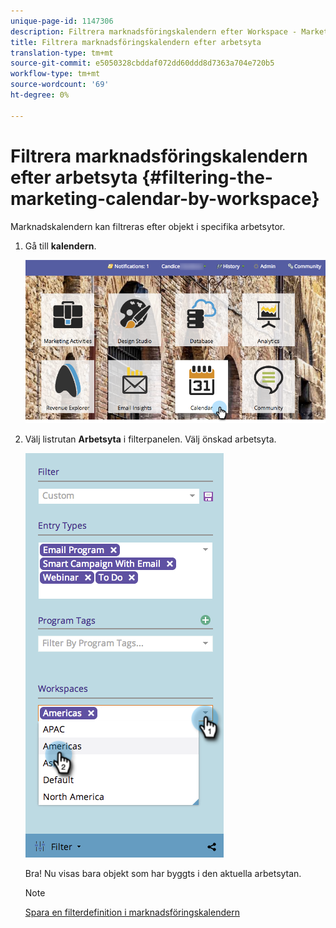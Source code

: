 ```yaml
---
unique-page-id: 1147306
description: Filtrera marknadsföringskalendern efter Workspace - Marketo Docs - Produktdokumentation
title: Filtrera marknadsföringskalendern efter arbetsyta
translation-type: tm+mt
source-git-commit: e5050328cbddaf072dd60ddd8d7363a704e720b5
workflow-type: tm+mt
source-wordcount: '69'
ht-degree: 0%

---
```



# Filtrera marknadsföringskalendern efter arbetsyta {#filtering-the-marketing-calendar-by-workspace}

Marknadskalendern kan filtreras efter objekt i specifika arbetsytor.

1. Gå till **kalendern**.

   ![](assets/2017-05-10-15-30-47-1.png)

1. Välj listrutan **Arbetsyta** i filterpanelen. Välj önskad arbetsyta.

   ![](assets/image2014-9-24-11-3a34-3a6.png)

   Bra! Nu visas bara objekt som har byggts i den aktuella arbetsytan.

   >[!NOTE]
   >
   >[Spara en filterdefinition i marknadsföringskalendern](/help/marketo/product-docs/core-marketo-concepts/marketing-calendar/working-with-the-calendar/saving-a-filter-definition-in-the-marketing-calendar.md)

